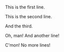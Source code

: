 This is the first line.

This is the second line.

And the third.

Oh, man! And another line!

C'mon! No more lines!
